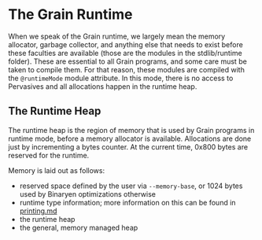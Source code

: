 # The Grain Runtime

When we speak of the Grain runtime, we largely mean the memory allocator, garbage collector, and anything else that needs to exist before these faculties are available (those are the modules in the stdlib/runtime folder). These are essential to all Grain programs, and some care must be taken to compile them. For that reason, these modules are compiled with the `@runtimeMode` module attribute. In this mode, there is no access to Pervasives and all allocations happen in the runtime heap.

## The Runtime Heap

The runtime heap is the region of memory that is used by Grain programs in runtime mode, before a memory allocator is available. Allocations are done just by incrementing a bytes counter. At the current time, 0x800 bytes are reserved for the runtime.

Memory is laid out as follows:

- reserved space defined by the user via `--memory-base`, or 1024 bytes used by Binaryen optimizations otherwise
- runtime type information; more information on this can be found in [printing.md](./printing.md)
- the runtime heap
- the general, memory managed heap
